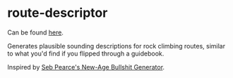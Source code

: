 # route-descriptor
Can be found [here](https://dom-o.github.io/route-descriptor/).

Generates plausible sounding descriptions for rock climbing routes, similar to what you'd find if you flipped through a guidebook.

Inspired by [Seb Pearce's New-Age Bullshit Generator](http://sebpearce.com/bullshit/).
